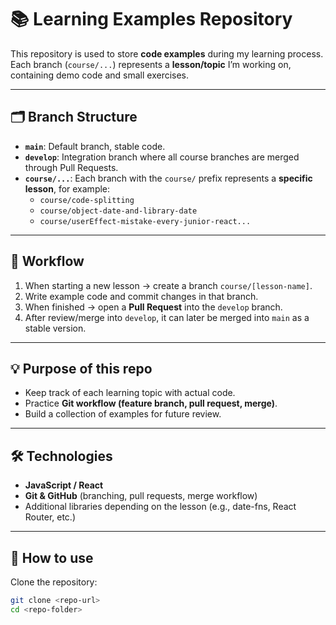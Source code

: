 # 📚 Learning Examples Repository

This repository is used to store **code examples** during my learning process.  
Each branch (`course/...`) represents a **lesson/topic** I’m working on, containing demo code and small exercises.  

---

## 🗂 Branch Structure

- **`main`**: Default branch, stable code.
- **`develop`**: Integration branch where all course branches are merged through Pull Requests.
- **`course/...`**: Each branch with the `course/` prefix represents a **specific lesson**, for example:
  - `course/code-splitting`
  - `course/object-date-and-library-date`
  - `course/userEffect-mistake-every-junior-react...`

---

## 🚀 Workflow

1. When starting a new lesson → create a branch `course/[lesson-name]`.
2. Write example code and commit changes in that branch.
3. When finished → open a **Pull Request** into the `develop` branch.
4. After review/merge into `develop`, it can later be merged into `main` as a stable version.

---

## 💡 Purpose of this repo

- Keep track of each learning topic with actual code.
- Practice **Git workflow (feature branch, pull request, merge)**.
- Build a collection of examples for future review.

---

## 🛠 Technologies

- **JavaScript / React**
- **Git & GitHub** (branching, pull requests, merge workflow)
- Additional libraries depending on the lesson (e.g., date-fns, React Router, etc.)

---

## 📖 How to use

Clone the repository:

```bash
git clone <repo-url>
cd <repo-folder>
